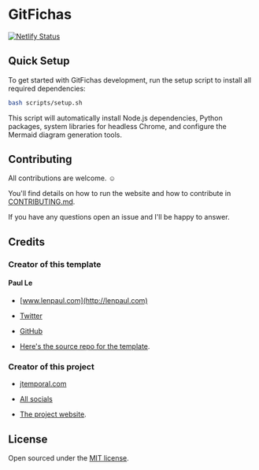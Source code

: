 # GitFichas

[![Netlify Status](https://api.netlify.com/api/v1/badges/66b3d264-55b3-4051-a693-49c7107a2b8f/deploy-status)](https://app.netlify.com/sites/gitfichas/deploys)

## Quick Setup

To get started with GitFichas development, run the setup script to install all required dependencies:

```bash
bash scripts/setup.sh
```

This script will automatically install Node.js dependencies, Python packages, system libraries for headless Chrome, and configure the Mermaid diagram generation tools.

## Contributing

All contributions are welcome. ☺️

You'll find details on how to run the website and how to contribute in [CONTRIBUTING.md](/CONTRIBUTING.md).

If you have any questions open an issue and I'll be happy to answer.

## Credits

### Creator of this template

#### Paul Le

* [www.lenpaul.com](http://lenpaul.com)

* [Twitter](https://twitter.com/paululele)

* [GitHub](https://github.com/LeNPaul)

* [Here's the source repo for the template](https://github.com/lenpaul/portfolio-jekyll-theme/).

### Creator of this project

* [jtemporal.com](http://jtemporal.com)

* [All socials](https://jtemporal.com/socials)

* [The project website](https://gitfichas.com).

## License

Open sourced under the [MIT license](https://github.com/jtemporal/gitfichas/blob/gh-pages/LICENSE.md).
